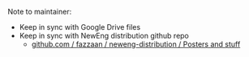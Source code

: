 Note to maintainer:
* Keep in sync with Google Drive files
* Keep in sync with NewEng distribution github repo
  * [github.com / fazzaan / neweng-distribution / Posters and stuff](https://github.com/fazzaan/neweng-distribution/tree/main/Posters%20and%20stuff)
